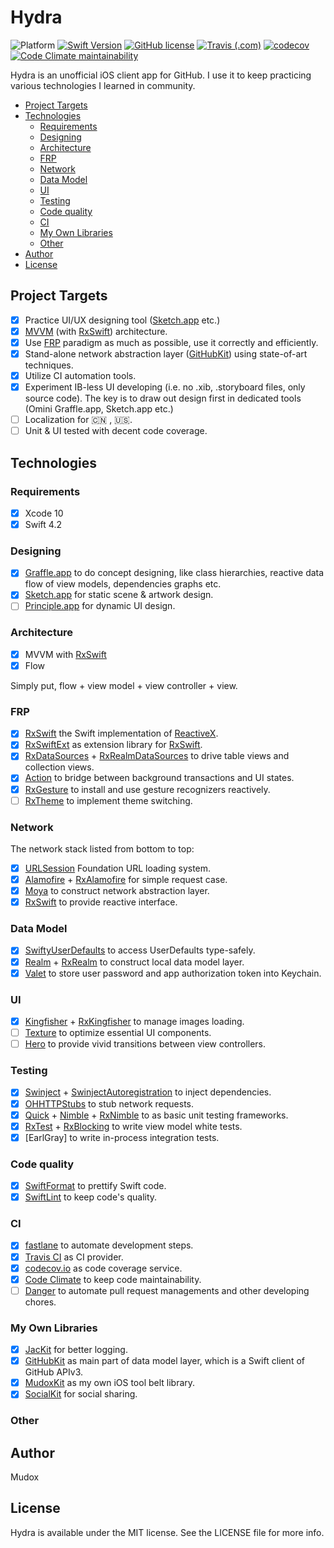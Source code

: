 # Hydra

![Platform](https://img.shields.io/badge/platform-ios-lightgrey.svg)
[![Swift Version](https://img.shields.io/badge/swift-4.2-F16D39.svg?style=flat)](https://developer.apple.com/swift)
[![GitHub license](https://img.shields.io/github/license/mudox/hydra.svg)](https://github.com/mudox/hydra/blob/master/LICENSE)
[![Travis (.com)](https://img.shields.io/travis/com/mudox/hydra.svg)](https://travis-ci.com/mudox/hydra)
[![codecov](https://codecov.io/gh/mudox/hydra/branch/master/graph/badge.svg)](https://codecov.io/gh/mudox/hydra)
[![Code Climate maintainability](https://img.shields.io/codeclimate/maintainability/mudox/hydra.svg)](https://codeclimate.com/github/mudox/hydra/maintainability)

Hydra is an unofficial iOS client app for GitHub. I use it to keep practicing
various technologies I learned in community.

- [Project Targets](#project-targets)
- [Technologies](#technologies)
  - [Requirements](#requirements)
  - [Designing](#designing)
  - [Architecture](#architecture)
  - [FRP](#frp)
  - [Network](#network)
  - [Data Model](#data-model)
  - [UI](#ui)
  - [Testing](#testing)
  - [Code quality](#code-quality)
  - [CI](#ci)
  - [My Own Libraries](#my-own-libraries)
  - [Other](#other)
- [Author](#author)
- [License](#license)

## Project Targets

- [x] Practice UI/UX designing tool ([Sketch.app] etc.)
- [x] [MVVM] (with [RxSwift]) architecture.
- [x] Use [FRP] paradigm as much as possible, use it correctly and
      efficiently.
- [x] Stand-alone network abstraction layer ([GitHubKit]) using state-of-art
      techniques.
- [x] Utilize CI automation tools.
- [x] Experiment IB-less UI developing (i.e. no .xib, .storyboard files, only
      source code). The key is to draw out design first in dedicated tools (Omini
      Graffle.app, Sketch.app etc.)
- [ ] Localization for 🇨🇳 , 🇺🇸.
- [ ] Unit & UI tested with decent code coverage.

## Technologies

### Requirements

- [x] Xcode 10
- [x] Swift 4.2

### Designing

- [x] [Graffle.app] to do concept designing, like class hierarchies, reactive
      data flow of view models, dependencies graphs etc.
- [x] [Sketch.app] for static scene & artwork design.
- [ ] [Principle.app] for dynamic UI design.

### Architecture

- [x] MVVM with [RxSwift]
- [x] Flow

Simply put, flow + view model + view controller + view.

### FRP

- [x] [RxSwift] the Swift implementation of [ReactiveX].
- [x] [RxSwiftExt] as extension library for [RxSwift].
- [x] [RxDataSources] + [RxRealmDataSources] to drive table views and collection views.
- [x] [Action] to bridge between background transactions and UI states.
- [x] [RxGesture] to install and use gesture recognizers reactively.
- [ ] [RxTheme] to implement theme switching.

### Network

The network stack listed from bottom to top:

- [x] [URLSession] Foundation URL loading system.
- [x] [Alamofire] + [RxAlamofire] for simple request case.
- [x] [Moya] to construct network abstraction layer.
- [x] [RxSwift] to provide reactive interface.

### Data Model

- [x] [SwiftyUserDefaults] to access UserDefaults type-safely.
- [x] [Realm] + [RxRealm] to construct local data model layer.
- [x] [Valet] to store user password and app authorization token into Keychain.

### UI

- [x] [Kingfisher] + [RxKingfisher] to manage images loading.
- [ ] [Texture] to optimize essential UI components.
- [ ] [Hero] to provide vivid transitions between view controllers.

### Testing

- [x] [Swinject] + [SwinjectAutoregistration] to inject dependencies.
- [x] [OHHTTPStubs] to stub network requests.
- [x] [Quick] + [Nimble] + [RxNimble] to as basic unit testing frameworks.
- [x] [RxTest] + [RxBlocking] to write view model white tests.
- [x] [EarlGray] to write in-process integration tests.

### Code quality

- [x] [SwiftFormat] to prettify Swift code.
- [x] [SwiftLint] to keep code's quality.

### CI

- [x] [fastlane] to automate development steps.
- [x] [Travis CI] as CI provider.
- [x] [codecov.io] as code coverage service.
- [x] [Code Climate] to keep code maintainability.
- [ ] [Danger] to automate pull request managements and other developing chores.

### My Own Libraries

- [x] [JacKit] for better logging.
- [x] [GitHubKit] as main part of data model layer, which is a Swift client
      of GitHub APIv3.
- [x] [MudoxKit] as my own iOS tool belt library.
- [x] [SocialKit] for social sharing.

### Other


## Author

Mudox

## License

Hydra is available under the MIT license. See the LICENSE file for more info.

[Action]: https://github.com/RxSwiftCommunity/Action
[Alamofire]: https://github.com/Alamofire/Alamofire
[Code Climate]: https://codeclimate.com
[Danger]: https://danger.systems/rub
[FRP]: https://en.wikipedia.org/wiki/Functional_reactive_programming
[GitHub APIv3]: https://developer.github.com/v3
[GitHubKit]: https://github.com/mudox/github-kit
[Graffle.app]: https://www.omnigroup.com/omnigraffle
[JacKit]: https://github.com/mudox/jac-kit
[MVVM]: https://en.wikipedia.org/wiki/Model%E2%80%93view%E2%80%93viewmodel
[Moya]: https://github.com/Moya/Moya
[MudoxKit]: https://github.com/mudox/mudox-kit
[Nimble]: https://github.com/Quick/Nimble
[OHHTTPStubs]: https://github.com/AliSoftware/OHHTTPStubs
[Principle.app]: http://principleformac.com
[Quick]: https://github.com/Quick/Quick
[ReactiveX]: http://reactivex.io
[Realm]: https://realm.io
[RxAlamofire]: https://github.com/RxSwiftCommunity/RxAlamofire
[RxBlocking]: https://github.com/ReactiveX/RxSwift
[RxDataSources]: https://github.com/RxSwiftCommunity/RxDataSources
[RxGesture]: https://github.com/RxSwiftCommunity/RxGesture
[RxNimble]: https://github.com/RxSwiftCommunity/RxNimble
[RxRealmDataSources]: https://github.com/RxSwiftCommunity/RxRealmDataSources
[RxRealm]: https://github.com/RxSwiftCommunity/RxRealm
[RxRealm]: https://github.com/RxSwiftCommunity/RxRealm
[RxSwiftExt]: https://github.com/RxSwiftCommunity/RxSwiftExt
[RxSwift]: https://github.com/ReactiveX/RxSwift
[RxTest]: https://github.com/ReactiveX/RxSwift
[RxTheme]: https://github.com/RxSwiftCommunity/RxTheme
[Sketch.app]: https://www.sketchapp.com/com
[SocialKit]: https://github.com/mudox/social-kit
[SwiftFormat]: https://github.com/nicklockwood/SwiftFormat
[SwiftLint]: https://github.com/realm/SwiftLint
[SwiftyUserDefaults]: https://github.com/radex/SwiftyUserDefaults
[Swinject]: https://github.com/Swinject/Swinject
[SwinjectAutoregistration]: https://github.com/Swinject/SwinjectAutoregistration
[Travis CI]: https://travis-ci.com
[codecov.io]: https://codecov.io
[fastlane]: https://fastlane.tools
[Kingfisher]: https://github.com/onevcat/Kingfisher
[RxKingfisher]: https://github.com/RxSwiftCommunity/RxKingfisher
[Texture]: https://github.com/TextureGroup/Texture
[Hero]: https://github.com/HeroTransitions/Hero
[Valet]: https://github.com/square/Valet
[EarlGrey]: https://github.com/google/EarlGrey
[URLSession]: https://developer.apple.com/documentation/foundation/url_loading_system
